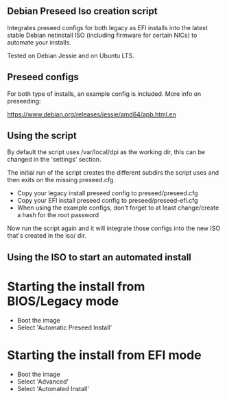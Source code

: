 ## Debian Preseed Iso creation script

Integrates preseed configs for both legacy as EFI installs into the latest stable Debian netinstall ISO (including firmware for certain NICs) to automate your installs.

Tested on Debian Jessie and on Ubuntu LTS.

## Preseed configs

For both type of installs, an example config is included. More info on preseeding:

https://www.debian.org/releases/jessie/amd64/apb.html.en

## Using the script

By default the script uses /var/local/dpi as the working dir, this can be changed in the 'settings' section.

The initial run of the script creates the different subdirs the script uses and then exits on the missing preseed.cfg.

* Copy your legacy install preseed config to preseed/preseed.cfg
* Copy your EFI install preseed config to preseed/preseed-efi.cfg
* When using the example configs, don't forget to at least change/create a hash for the root password

Now run the script again and it will integrate those configs into the new ISO that's created in the iso/ dir.

## Using the ISO to start an automated install

# Starting the install from BIOS/Legacy mode
* Boot the image
* Select 'Automatic Preseed Install'

# Starting the install from EFI mode
* Boot the image
* Select 'Advanced'
* Select 'Automated Install'
